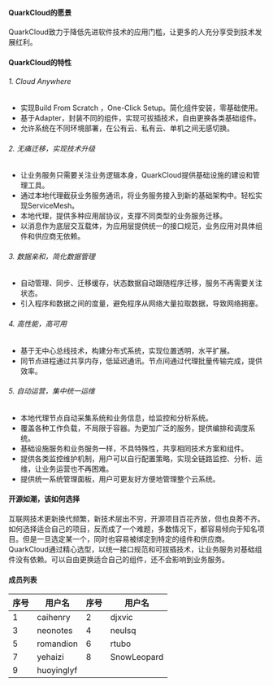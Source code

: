 
####    QuarkCloud的愿景

QuarkCloud致力于降低先进软件技术的应用门槛，让更多的人充分享受到技术发展红利。

####    QuarkCloud的特性

###### 1.  Cloud Anywhere
- 实现Build From Scratch ，One-Click Setup。简化组件安装，零基础使用。
- 基于Adapter，封装不同的组件，实现可拔插技术，自由更换各类基础组件。
- 允许系统在不同环境部署，在公有云、私有云、单机之间无感切换。

###### 2.  无痛迁移，实现技术升级
- 让业务服务只需要关注业务逻辑本身，QuarkCloud提供基础设施的建设和管理工具。
- 通过本地代理截获业务服务通讯，将业务服务接入到新的基础架构中。轻松实现ServiceMesh。
- 本地代理，提供多种应用层协议，支撑不同类型的业务服务迁移。
- 以消息作为底层交互载体，为应用层提供统一的接口规范，业务应用对具体组件和供应商无依赖。

###### 3.  数据亲和，简化数据管理
- 自动管理、同步、迁移缓存，状态数据自动跟随程序迁移，服务不再需要关注状态。
- 引入程序和数据之间的度量，避免程序从网络大量拉取数据，导致网络拥塞。

###### 4.  高性能，高可用
- 基于无中心总线技术，构建分布式系统，实现位置透明，水平扩展。
- 同节点进程通过共享内存，低延迟通讯。节点间通过代理批量传输完成，提供效率。

###### 5.  自动运营，集中统一运维
- 本地代理节点自动采集系统和业务信息，给监控和分析系统。
- 覆盖各种工作负载，不局限于容器。为更加广泛的服务，提供编排和调度系统。
- 基础设施服务和业务服务一样，不具特殊性，共享相同技术方案和组件。
- 提供各类监控维护机制，用户可以自行配置策略，实现全链路监控、分析、运维，让业务运营也不再困难。
- 提供统一系统管理面板，用户可更友好方便地管理整个云系统。

#### 开源如潮，该如何选择
互联网技术更新换代频繁，新技术层出不穷，开源项目百花齐放，但也良莠不齐。如何选择适合自己的项目，反而成了一个难题，多数情况下，都容易倾向于知名项目。但是一旦选定某一个，同时也容易被绑定到特定的组件和供应商。
QuarkCloud通过精心选型，以统一接口规范和可拔插技术，让业务服务对基础组件没有依赖。可以自由更换适合自己的组件，还不会影响到业务服务。

#### 成员列表


序号 | 用户名 |序号 | 用户名 
---|---|---|---
1 | caihenry|2 | djxvic
3 | neonotes|4 | neulsq
5 | romandion|6 | rtubo
7 | yehaizi|8 | SnowLeopard 
9 | huoyinglyf| 
